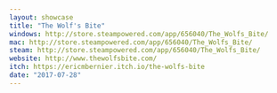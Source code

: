```yaml
---
layout: showcase
title: "The Wolf's Bite"
windows: http://store.steampowered.com/app/656040/The_Wolfs_Bite/
mac: http://store.steampowered.com/app/656040/The_Wolfs_Bite/
steam: http://store.steampowered.com/app/656040/The_Wolfs_Bite/
website: http://www.thewolfsbite.com/
itch: https://ericmbernier.itch.io/the-wolfs-bite
date: "2017-07-28"
---
```


